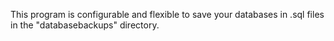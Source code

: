 This program is configurable and flexible to save your databases in .sql files in the "databasebackups" directory.
